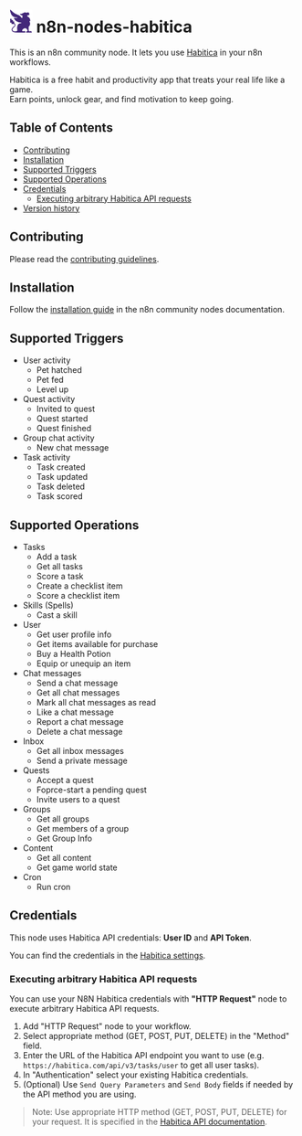 # <img src="nodes/Habitica/habitica-icon.svg"  height="40"> n8n-nodes-habitica

This is an n8n community node. It lets you use [Habitica](https://habitica.com) in your n8n workflows.

Habitica is a free habit and productivity app that treats your real life like a game.   
Earn points, unlock gear, and find motivation to keep going.

## Table of Contents

* [Contributing](#contributing)  
* [Installation](#installation)  
* [Supported Triggers](#supported-triggers)  
* [Supported Operations](#supported-operations)  
* [Credentials](#credentials)  
  * [Executing arbitrary Habitica API requests](#executing-arbitrary-habitica-api-requests)
* [Version history](CHANGELOG.md)

## Contributing

Please read the [contributing guidelines](CONTRIBUTING.md).

## Installation

Follow the [installation guide](https://docs.n8n.io/integrations/community-nodes/installation/) in the n8n community nodes documentation.

## Supported Triggers

* User activity
  * Pet hatched
  * Pet fed
  * Level up
* Quest activity
  * Invited to quest
  * Quest started
  * Quest finished
* Group chat activity
  * New chat message
* Task activity
  * Task created
  * Task updated
  * Task deleted
  * Task scored


## Supported Operations

* Tasks
  * Add a task
  * Get all tasks
  * Score a task
  * Create a checklist item
  * Score a checklist item
* Skills (Spells)
  * Cast a skill
* User
  * Get user profile info
  * Get items available for purchase
  * Buy a Health Potion
  * Equip or unequip an item
* Chat messages
  * Send a chat message
  * Get all chat messages
  * Mark all chat messages as read
  * Like a chat message
  * Report a chat message
  * Delete a chat message
* Inbox
  * Get all inbox messages
  * Send a private message
* Quests
  * Accept a quest
  * Foprce-start a pending quest
  * Invite users to a quest
* Groups
  * Get all groups
  * Get members of a group
  * Get Group Info
* Content
  * Get all content
  * Get game world state
* Cron
  * Run cron


## Credentials

This node uses Habitica API credentials: **User ID** and **API Token**. 

You can find the credentials in the [Habitica settings](https://habitica.com/user/settings/api).

### Executing arbitrary Habitica API requests

You can use your N8N Habitica credentials with **"HTTP Request"** node to execute arbitrary Habitica API requests.

1. Add "HTTP Request" node to your workflow.
2. Select appropriate method (GET, POST, PUT, DELETE) in the "Method" field.
3. Enter the URL of the Habitica API endpoint you want to use (e.g. `https://habitica.com/api/v3/tasks/user` to get all user tasks).
4. In "Authentication" select your existing Habitica credentials.
5. (Optional) Use `Send Query Parameters` and `Send Body` fields if needed by the API method you are using.

> Note: Use appropriate HTTP method (GET, POST, PUT, DELETE) for your request. It is specified in the [Habitica API documentation](https://habitica.com/apidoc/).
